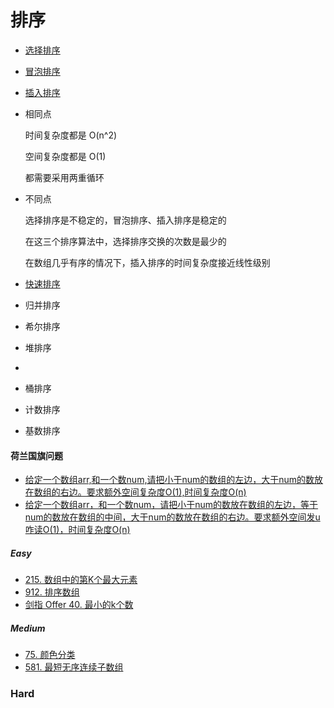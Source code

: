 # 排序

* [选择排序](https://swiftfiddle.com/wql7orkurjdyppzartshmj6zee)
* [冒泡排序](https://swiftfiddle.com/imbgwwthmvd7zawkvyqowecroe)
* [插入排序](https://swiftfiddle.com/zjlb6sko4zh7pg22ci75x4gv6y)
* 相同点

  时间复杂度都是 O(n^2)
  
  空间复杂度都是 O(1)
  
  都需要采用两重循环
 * 不同点
 
    选择排序是不稳定的，冒泡排序、插入排序是稳定的

    在这三个排序算法中，选择排序交换的次数是最少的

    在数组几乎有序的情况下，插入排序的时间复杂度接近线性级别


* [快速排序](https://swiftfiddle.com/wvdwxtj4ejfunpbl6kpquzo46q)
* 归并排序
* 希尔排序
* 堆排序
* 
* 桶排序
* 计数排序
* 基数排序


#### 荷兰国旗问题

* [给定一个数组arr,和一个数num,请把小于num的数组的左边，大于num的数放在数组的右边。要求额外空间复杂度O(1),时间复杂度O(n)](https://swiftfiddle.com/gq6dmgwypvg55e47wpbzkogzee)
* [给定一个数组arr，和一个数num，请把小于num的数放在数组的左边，等于num的数放在数组的中间，大于num的数放在数组的右边。要求额外空间发u咋读O(1)，时间复杂度O(n)](https://swiftfiddle.com/daevx3jcgbaate5m2ncaazdxt4)

##### Easy
* [215. 数组中的第K个最大元素](https://leetcode-cn.com/problems/kth-largest-element-in-an-array/)
* [912. 排序数组](https://leetcode-cn.com/problems/sort-an-array/)
* [剑指 Offer 40. 最小的k个数](https://leetcode-cn.com/problems/zui-xiao-de-kge-shu-lcof/)
##### Medium
* [75. 颜色分类](https://leetcode-cn.com/problems/sort-colors/)
* [581. 最短无序连续子数组](https://leetcode-cn.com/problems/shortest-unsorted-continuous-subarray/)
### Hard
